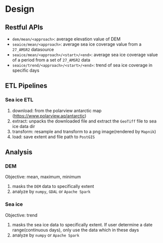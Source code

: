# Design

## Restful APIs

* `dem/mean/<approach>`: average elevation value of DEM
* `seaice/mean/<approach>`: average sea ice coverage value from a `27_AMSR2` datasource
* `seaice/mean/<approach>/<start>/<end>`: average sea ice coverage value of a period from a set of `27_AMSR2` data
* `seaice/trend/<approach>/<start>/<end>`: trend of sea ice coverage in specific days

## ETL Pipelines

### Sea ice ETL

1. download: from the polarview antarctic map (https://www.polarview.aq/antarctic)
2. extract: unpacks the downloaded file and extract the `GeoTiff` file to sea ice data dir
3. transform: resample and transform to a png image(rendered by `Mapnik`)
4. load: save extent and file path to `PostGIS`

## Analysis

### DEM

Objective: mean, maximum, minimum

1. masks the `DEM` data to specifically extent 
2. analyze by `numpy`, `GDAL` or `Apache Spark`

### Sea ice

Objective: trend

1. masks the sea ice data to specifically extent. If user determine a date range(continuous days), only use the data which in these days
2. analyze by `numpy` or `Apache Spark`